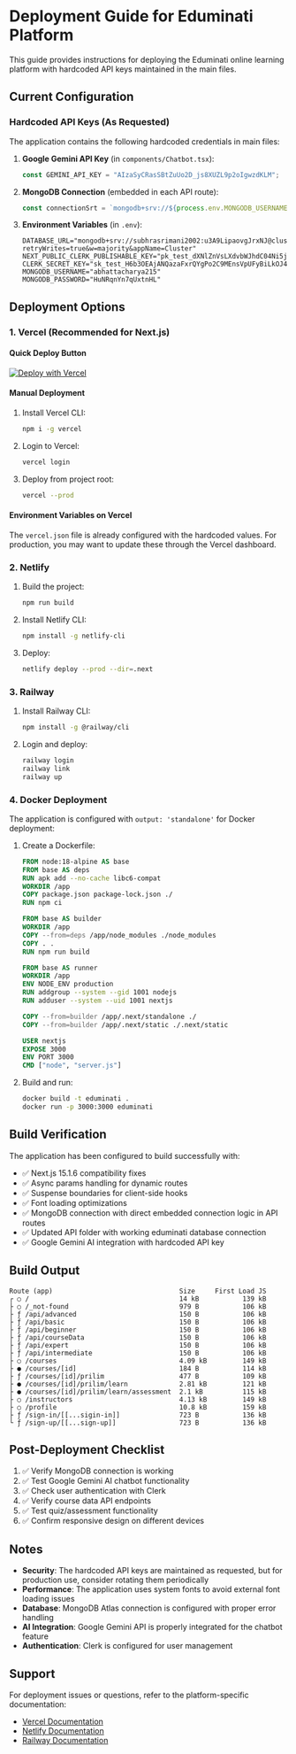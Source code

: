 # Deployment Guide for Eduminati Platform

This guide provides instructions for deploying the Eduminati online learning platform with hardcoded API keys maintained in the main files.

## Current Configuration

### Hardcoded API Keys (As Requested)
The application contains the following hardcoded credentials in main files:

1. **Google Gemini API Key** (in `components/Chatbot.tsx`):
   ```javascript
   const GEMINI_API_KEY = "AIzaSyCRasSBtZuUo2D_js8XUZL9p2oIgwzdKLM";
   ```

2. **MongoDB Connection** (embedded in each API route):
   ```javascript
   const connectionSrt = `mongodb+srv://${process.env.MONGODB_USERNAME}:${process.env.MONGODB_PASSWORD}@cluster0.j9gms.mongodb.net/${encodedDbName}?retryWrites=true&w=majority&appName=Cluster0`;
   ```

3. **Environment Variables** (in `.env`):
   ```
   DATABASE_URL="mongodb+srv://subhrasrimani2002:u3A9LipaovgJrxNJ@cluster.hr3bm.mongodb.net/payment?retryWrites=true&w=majority&appName=Cluster"
   NEXT_PUBLIC_CLERK_PUBLISHABLE_KEY="pk_test_dXNlZnVsLXdvbWJhdC04Ni5jbGVyay5hY2NvdW50cy5kZXYk"
   CLERK_SECRET_KEY="sk_test_H6b3OEAjANQazaFxrQYgPo2C9MEnsVpUFyBiLkOJ4n"
   MONGODB_USERNAME="abhattacharya215"
   MONGODB_PASSWORD="HuNRqnYn7qUxtnHL"
   ```

## Deployment Options

### 1. Vercel (Recommended for Next.js)

#### Quick Deploy Button
[![Deploy with Vercel](https://vercel.com/button)](https://vercel.com/new/clone?repository-url=https://github.com/Dozzergeeky/eduminati_final)

#### Manual Deployment
1. Install Vercel CLI:
   ```bash
   npm i -g vercel
   ```

2. Login to Vercel:
   ```bash
   vercel login
   ```

3. Deploy from project root:
   ```bash
   vercel --prod
   ```

#### Environment Variables on Vercel
The `vercel.json` file is already configured with the hardcoded values. For production, you may want to update these through the Vercel dashboard.

### 2. Netlify

1. Build the project:
   ```bash
   npm run build
   ```

2. Install Netlify CLI:
   ```bash
   npm install -g netlify-cli
   ```

3. Deploy:
   ```bash
   netlify deploy --prod --dir=.next
   ```

### 3. Railway

1. Install Railway CLI:
   ```bash
   npm install -g @railway/cli
   ```

2. Login and deploy:
   ```bash
   railway login
   railway link
   railway up
   ```

### 4. Docker Deployment

The application is configured with `output: 'standalone'` for Docker deployment:

1. Create a Dockerfile:
   ```dockerfile
   FROM node:18-alpine AS base
   FROM base AS deps
   RUN apk add --no-cache libc6-compat
   WORKDIR /app
   COPY package.json package-lock.json ./
   RUN npm ci

   FROM base AS builder
   WORKDIR /app
   COPY --from=deps /app/node_modules ./node_modules
   COPY . .
   RUN npm run build

   FROM base AS runner
   WORKDIR /app
   ENV NODE_ENV production
   RUN addgroup --system --gid 1001 nodejs
   RUN adduser --system --uid 1001 nextjs

   COPY --from=builder /app/.next/standalone ./
   COPY --from=builder /app/.next/static ./.next/static

   USER nextjs
   EXPOSE 3000
   ENV PORT 3000
   CMD ["node", "server.js"]
   ```

2. Build and run:
   ```bash
   docker build -t eduminati .
   docker run -p 3000:3000 eduminati
   ```

## Build Verification

The application has been configured to build successfully with:
- ✅ Next.js 15.1.6 compatibility fixes
- ✅ Async params handling for dynamic routes
- ✅ Suspense boundaries for client-side hooks
- ✅ Font loading optimizations
- ✅ MongoDB connection with direct embedded connection logic in API routes
- ✅ Updated API folder with working eduminati database connection
- ✅ Google Gemini AI integration with hardcoded API key

## Build Output
```
Route (app)                                Size     First Load JS
┌ ○ /                                      14 kB           139 kB
├ ○ /_not-found                            979 B           106 kB
├ ƒ /api/advanced                          150 B           106 kB
├ ƒ /api/basic                             150 B           106 kB
├ ƒ /api/beginner                          150 B           106 kB
├ ƒ /api/courseData                        150 B           106 kB
├ ƒ /api/expert                            150 B           106 kB
├ ƒ /api/intermediate                      150 B           106 kB
├ ○ /courses                               4.09 kB         149 kB
├ ● /courses/[id]                          184 B           114 kB
├ ƒ /courses/[id]/prilim                   477 B           109 kB
├ ● /courses/[id]/prilim/learn             2.81 kB         121 kB
├ ● /courses/[id]/prilim/learn/assessment  2.1 kB          115 kB
├ ○ /instructors                           4.13 kB         149 kB
├ ○ /profile                               10.8 kB         159 kB
├ ƒ /sign-in/[[...sigin-in]]               723 B           136 kB
└ ƒ /sign-up/[[...sign-up]]                723 B           136 kB
```

## Post-Deployment Checklist

1. ✅ Verify MongoDB connection is working
2. ✅ Test Google Gemini AI chatbot functionality
3. ✅ Check user authentication with Clerk
4. ✅ Verify course data API endpoints
5. ✅ Test quiz/assessment functionality
6. ✅ Confirm responsive design on different devices

## Notes

- **Security**: The hardcoded API keys are maintained as requested, but for production use, consider rotating them periodically
- **Performance**: The application uses system fonts to avoid external font loading issues
- **Database**: MongoDB Atlas connection is configured with proper error handling
- **AI Integration**: Google Gemini API is properly integrated for the chatbot feature
- **Authentication**: Clerk is configured for user management

## Support

For deployment issues or questions, refer to the platform-specific documentation:
- [Vercel Documentation](https://vercel.com/docs)
- [Netlify Documentation](https://docs.netlify.com/)
- [Railway Documentation](https://docs.railway.app/)
